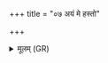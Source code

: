 +++
title = "०७ अयं मे हस्तो"

+++
<details><summary>मूलम् (GR)</summary>

अयं मे हस्तो भगवान्  
अयं मे भगवत्तरः ।  
अयं मे विश्वभेषजो  
ऽयं शिवाभिमर्शनः ॥
</details>